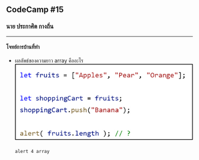 ## CodeCamp #15

### นาย ประกาศิต กางถิ่น

---

#### โจทย์การบ้านที่ทำ

- ผลลัพธ์ของความยาว array คืออะไร
  ![Alt text](image.png)

      alert 4 array

